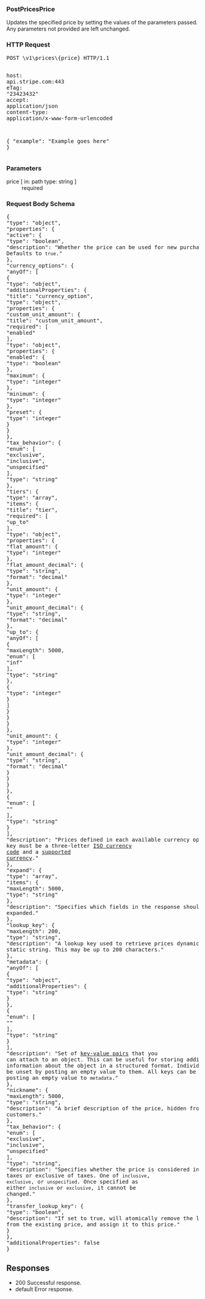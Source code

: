 <!DOCTYPE html><html><head><title></title><link rel="stylesheet" href="../OpenApi.css"/><meta charset="utf-8"/><meta name="viewport" content="width=device-width, initial-scale=1"/></head><body><article><section  class="requestOverview"><h1  class="requestSummary">PostPricesPrice</h1><p  class="requestDescription"><p>Updates the specified price by setting the values of the parameters passed. Any parameters not provided are left unchanged.</p></p></section><section  class="http"><h3>HTTP Request</h3><pre  class="httpExample"><span  class="requestLine">POST</span> <span  class="httpTarget">\v1\prices\{price}</span> <span  class="httpVersion">HTTP/1.1</span>
<span  class="headerLine">host</span>: <span  class="headerValue">api.stripe.com:443</span>
<span  class="headerLine">eTag</span>: <span  class="headerValue">"23423432"</span>
<span  class="headerLine">accept</span>: <span  class="headerValue">application/json</span>
<span  class="headerLine">content-type</span>: <span  class="headerValue">application/x-www-form-urlencoded</span>

{ &quot;example&quot;: &quot;Example goes here&quot; }</pre></section><dl  class="parameters"><h3>Parameters</h3><dt  class="parameter"><span  class="parameterName">price</span> [ in: <span  class="parameterLocation">path</span> type: <span  class="parameterType">string</span> ]</dt><dd  class="parameter"><span  class="parameterDescription"></span> <span  class="parameterRequired">required</span></dd></dl><section  class="requestContent"><h3>Request Body Schema</h3><pre  class="schema">{&#xA;  &quot;type&quot;: &quot;object&quot;,&#xA;  &quot;properties&quot;: {&#xA;    &quot;active&quot;: {&#xA;      &quot;type&quot;: &quot;boolean&quot;,&#xA;      &quot;description&quot;: &quot;Whether the price can be used for new purchases. Defaults to `true`.&quot;&#xA;    },&#xA;    &quot;currency_options&quot;: {&#xA;      &quot;anyOf&quot;: [&#xA;        {&#xA;          &quot;type&quot;: &quot;object&quot;,&#xA;          &quot;additionalProperties&quot;: {&#xA;            &quot;title&quot;: &quot;currency_option&quot;,&#xA;            &quot;type&quot;: &quot;object&quot;,&#xA;            &quot;properties&quot;: {&#xA;              &quot;custom_unit_amount&quot;: {&#xA;                &quot;title&quot;: &quot;custom_unit_amount&quot;,&#xA;                &quot;required&quot;: [&#xA;                  &quot;enabled&quot;&#xA;                ],&#xA;                &quot;type&quot;: &quot;object&quot;,&#xA;                &quot;properties&quot;: {&#xA;                  &quot;enabled&quot;: {&#xA;                    &quot;type&quot;: &quot;boolean&quot;&#xA;                  },&#xA;                  &quot;maximum&quot;: {&#xA;                    &quot;type&quot;: &quot;integer&quot;&#xA;                  },&#xA;                  &quot;minimum&quot;: {&#xA;                    &quot;type&quot;: &quot;integer&quot;&#xA;                  },&#xA;                  &quot;preset&quot;: {&#xA;                    &quot;type&quot;: &quot;integer&quot;&#xA;                  }&#xA;                }&#xA;              },&#xA;              &quot;tax_behavior&quot;: {&#xA;                &quot;enum&quot;: [&#xA;                  &quot;exclusive&quot;,&#xA;                  &quot;inclusive&quot;,&#xA;                  &quot;unspecified&quot;&#xA;                ],&#xA;                &quot;type&quot;: &quot;string&quot;&#xA;              },&#xA;              &quot;tiers&quot;: {&#xA;                &quot;type&quot;: &quot;array&quot;,&#xA;                &quot;items&quot;: {&#xA;                  &quot;title&quot;: &quot;tier&quot;,&#xA;                  &quot;required&quot;: [&#xA;                    &quot;up_to&quot;&#xA;                  ],&#xA;                  &quot;type&quot;: &quot;object&quot;,&#xA;                  &quot;properties&quot;: {&#xA;                    &quot;flat_amount&quot;: {&#xA;                      &quot;type&quot;: &quot;integer&quot;&#xA;                    },&#xA;                    &quot;flat_amount_decimal&quot;: {&#xA;                      &quot;type&quot;: &quot;string&quot;,&#xA;                      &quot;format&quot;: &quot;decimal&quot;&#xA;                    },&#xA;                    &quot;unit_amount&quot;: {&#xA;                      &quot;type&quot;: &quot;integer&quot;&#xA;                    },&#xA;                    &quot;unit_amount_decimal&quot;: {&#xA;                      &quot;type&quot;: &quot;string&quot;,&#xA;                      &quot;format&quot;: &quot;decimal&quot;&#xA;                    },&#xA;                    &quot;up_to&quot;: {&#xA;                      &quot;anyOf&quot;: [&#xA;                        {&#xA;                          &quot;maxLength&quot;: 5000,&#xA;                          &quot;enum&quot;: [&#xA;                            &quot;inf&quot;&#xA;                          ],&#xA;                          &quot;type&quot;: &quot;string&quot;&#xA;                        },&#xA;                        {&#xA;                          &quot;type&quot;: &quot;integer&quot;&#xA;                        }&#xA;                      ]&#xA;                    }&#xA;                  }&#xA;                }&#xA;              },&#xA;              &quot;unit_amount&quot;: {&#xA;                &quot;type&quot;: &quot;integer&quot;&#xA;              },&#xA;              &quot;unit_amount_decimal&quot;: {&#xA;                &quot;type&quot;: &quot;string&quot;,&#xA;                &quot;format&quot;: &quot;decimal&quot;&#xA;              }&#xA;            }&#xA;          }&#xA;        },&#xA;        {&#xA;          &quot;enum&quot;: [&#xA;            &quot;&quot;&#xA;          ],&#xA;          &quot;type&quot;: &quot;string&quot;&#xA;        }&#xA;      ],&#xA;      &quot;description&quot;: &quot;Prices defined in each available currency option. Each key must be a three-letter [ISO currency code](https://www.iso.org/iso-4217-currency-codes.html) and a [supported currency](https://stripe.com/docs/currencies).&quot;&#xA;    },&#xA;    &quot;expand&quot;: {&#xA;      &quot;type&quot;: &quot;array&quot;,&#xA;      &quot;items&quot;: {&#xA;        &quot;maxLength&quot;: 5000,&#xA;        &quot;type&quot;: &quot;string&quot;&#xA;      },&#xA;      &quot;description&quot;: &quot;Specifies which fields in the response should be expanded.&quot;&#xA;    },&#xA;    &quot;lookup_key&quot;: {&#xA;      &quot;maxLength&quot;: 200,&#xA;      &quot;type&quot;: &quot;string&quot;,&#xA;      &quot;description&quot;: &quot;A lookup key used to retrieve prices dynamically from a static string. This may be up to 200 characters.&quot;&#xA;    },&#xA;    &quot;metadata&quot;: {&#xA;      &quot;anyOf&quot;: [&#xA;        {&#xA;          &quot;type&quot;: &quot;object&quot;,&#xA;          &quot;additionalProperties&quot;: {&#xA;            &quot;type&quot;: &quot;string&quot;&#xA;          }&#xA;        },&#xA;        {&#xA;          &quot;enum&quot;: [&#xA;            &quot;&quot;&#xA;          ],&#xA;          &quot;type&quot;: &quot;string&quot;&#xA;        }&#xA;      ],&#xA;      &quot;description&quot;: &quot;Set of [key-value pairs](https://stripe.com/docs/api/metadata) that you can attach to an object. This can be useful for storing additional information about the object in a structured format. Individual keys can be unset by posting an empty value to them. All keys can be unset by posting an empty value to `metadata`.&quot;&#xA;    },&#xA;    &quot;nickname&quot;: {&#xA;      &quot;maxLength&quot;: 5000,&#xA;      &quot;type&quot;: &quot;string&quot;,&#xA;      &quot;description&quot;: &quot;A brief description of the price, hidden from customers.&quot;&#xA;    },&#xA;    &quot;tax_behavior&quot;: {&#xA;      &quot;enum&quot;: [&#xA;        &quot;exclusive&quot;,&#xA;        &quot;inclusive&quot;,&#xA;        &quot;unspecified&quot;&#xA;      ],&#xA;      &quot;type&quot;: &quot;string&quot;,&#xA;      &quot;description&quot;: &quot;Specifies whether the price is considered inclusive of taxes or exclusive of taxes. One of `inclusive`, `exclusive`, or `unspecified`. Once specified as either `inclusive` or `exclusive`, it cannot be changed.&quot;&#xA;    },&#xA;    &quot;transfer_lookup_key&quot;: {&#xA;      &quot;type&quot;: &quot;boolean&quot;,&#xA;      &quot;description&quot;: &quot;If set to true, will atomically remove the lookup key from the existing price, and assign it to this price.&quot;&#xA;    }&#xA;  },&#xA;  &quot;additionalProperties&quot;: false&#xA;}</pre></section><section  class="responses"><h2>Responses</h2><ul  class="responses"><li  class="response"><span  class="statusLine">200</span> <span  class="statusDescription">Successful response.</span></li><li  class="response"><span  class="statusLine">default</span> <span  class="statusDescription">Error response.</span></li></ul></section></article></body></html>